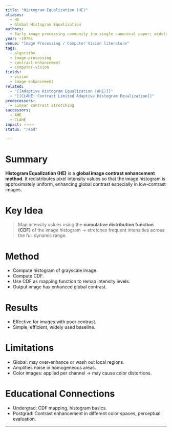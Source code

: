 ```yaml
---
title: "Histogram Equalization (HE)"
aliases:
  - HE
  - Global Histogram Equalization
authors:
  - Early image processing community (no single canonical paper; widely used since 1960s–70s)
year: ~1970s
venue: "Image Processing / Computer Vision literature"
tags:
  - algorithm
  - image-processing
  - contrast-enhancement
  - computer-vision
fields:
  - vision
  - image-enhancement
related:
  - "[[Adaptive Histogram Equalization (AHE)]]"
  - "[[CLAHE: Contrast Limited Adaptive Histogram Equalization]]"
predecessors:
  - Linear contrast stretching
successors:
  - AHE
  - CLAHE
impact: ⭐⭐⭐⭐
status: "read"

---
```


# Summary
**Histogram Equalization (HE)** is a **global image contrast enhancement method**. It redistributes pixel intensity values so that the image histogram is approximately uniform, enhancing global contrast especially in low-contrast images.

# Key Idea
> Map intensity values using the **cumulative distribution function (CDF)** of the image histogram → stretches frequent intensities across the full dynamic range.

# Method
- Compute histogram of grayscale image.  
- Compute CDF.  
- Use CDF as mapping function to remap intensity levels.  
- Output image has enhanced global contrast.  

# Results
- Effective for images with poor contrast.  
- Simple, efficient, widely used baseline.  

# Limitations
- Global: may over-enhance or wash out local regions.  
- Amplifies noise in homogeneous areas.  
- Color images: applied per channel → may cause color distortions.  

# Educational Connections
- Undergrad: CDF mapping, histogram basics.  
- Postgrad: Contrast enhancement in different color spaces, perceptual evaluation.  

---
